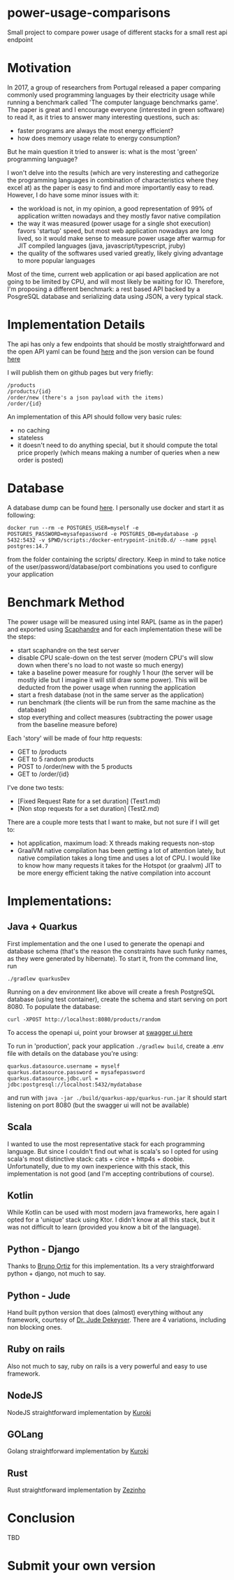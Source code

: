 # power-usage-comparisons

Small project to compare power usage of different stacks for a small rest api endpoint

# Motivation

In 2017, a group of researchers from Portugal released a paper comparing commonly used programming languages by their
electricity usage while running a benchmark called 'The computer language benchmarks game'. The paper is great and I
encourage everyone (interested in green software) to read it, as it tries to answer many interesting questions, such as:

- faster programs are always the most energy efficient?
- how does memory usage relate to energy consumption?

But he main question it tried to answer is: what is the most 'green' programming language?

I won't delve into the results (which are very insteresting and cathegorize the programming languages in combination of
characteristics where they excel at) as the paper is easy to find and more importantly easy to read. However, I do have
some minor issues with it:

- the workload is not, in my opinion, a good representation of 99% of application written nowadays and they mostly favor
  native compilation
- the way it was measured (power usage for a single shot execution) favors 'startup' speed, but most web application
  nowadays are long lived, so it would make sense to measure power usage after warmup for JIT compiled languages (java,
  javascript/typescript, jruby)
- the quality of the softwares used varied greatly, likely giving advantage to more popular languages

Most of the time, current web application or api based application are not going to be limited by CPU, and will most
likely be waiting for IO.
Therefore, I'm proposing a different benchmark: a rest based API backed by a PosgreSQL database and serializing data
using JSON, a very typical stack.

# Implementation Details

The api has only a few endpoints that should be mostly straightforward and the open API yaml can be
found [here](https://github.com/mtakeshi1/power-usage-comparisons/blob/main/openapi.yaml) and the json version can be
found [here](https://github.com/mtakeshi1/power-usage-comparisons/blob/main/openapi.json)

I will publish them on github pages but very friefly:

```
/products
/products/{id}
/order/new (there's a json payload with the items)
/order/{id}
```

An implementation of this API should follow very basic rules:

- no caching
- stateless
- it doesn't need to do anything special, but it should compute the total price properly (which means making a number of
  queries when a new order is posted)

# Database

A database dump can be
found [here](https://github.com/mtakeshi1/power-usage-comparisons/blob/main/scripts/database.sql). I personally use
docker and start it as following:

```
docker run --rm -e POSTGRES_USER=myself -e POSTGRES_PASSWORD=mysafepassword -e POSTGRES_DB=mydatabase -p 5432:5432 -v $PWD/scripts:/docker-entrypoint-initdb.d/ --name pgsql postgres:14.7
```

from the folder containing the scripts/ directory. Keep in mind to take notice of the user/password/database/port
combinations you used to configure your application

# Benchmark Method

The power usage will be measured using intel RAPL (same as in the paper) and exported
using [Scaphandre](https://github.com/hubblo-org/scaphandre) and for each implementation these will be the
steps:

- start scaphandre on the test server
- disable CPU scale-down on the test server (modern CPU's will slow down when there's no load to not waste so much energy)
- take a baseline power measure for roughly 1 hour (the server will be mostly idle but I imagine it will still draw some
  power). This will be deducted from the power usage when running the application
- start a fresh database (not in the same server as the application)
- run benchmark (the clients will be run from the same machine as the database)
- stop everything and collect measures (subtracting the power usage from the baseline measure before)

Each 'story' will be made of four http requests:

- GET to /products
- GET to 5 random products
- POST to /order/new with the 5 products
- GET to /order/{id}

I've done two tests:

- [Fixed Request Rate for a set duration] (Test1.md)
- [Non stop requests for a set duration] (Test2.md)

There are a couple more tests that I want to make, but not sure if I will get to:

- hot application, maximum load: X threads making requests non-stop
- GraalVM native compilation has been getting a lot of attention lately, but native compilation takes a long time and
  uses a lot of CPU. I would like to know how many requests it takes for the Hotspot (or graalvm) JIT to be more energy
  efficient taking the native compilation into account

# Implementations:

## Java + Quarkus

First implementation and the one I used to generate the openapi and database schema (that's the reason the constraints
have such funky names, as they were generated by hibernate). To start it, from the command line, run

```
./gradlew quarkusDev
```

Running on a dev environment like above will create a fresh PostgreSQL database (using test container), create the
schema and start serving on port 8080. To populate the database:

```
curl -XPOST http://localhost:8080/products/random
```

To access the openapi ui, point your browser at [swagger ui here](http://localhost:8080/q/swagger-ui/)

To run in 'production', pack your application ```./gradlew build```, create a .env file with details on the database
you're using:

```
quarkus.datasource.username = myself
quarkus.datasource.password = mysafepassword
quarkus.datasource.jdbc.url = jdbc:postgresql://localhost:5432/mydatabase

```

and run with ```java -jar ./build/quarkus-app/quarkus-run.jar``` it should start listening on port 8080 (but the swagger
ui will not be available)

## Scala

I wanted to use the most representative stack for each programming language. But since I couldn't find out what is scala's 
so I opted for using scala's most distinctive stack: cats + circe + http4s + doobie. Unfortunatelly, due to my own inexperience 
with this stack, this implementation is not good (and I'm accepting contributions of course).

## Kotlin
While Kotlin can be used with most modern java frameworks, here again I opted for a 'unique' stack using Ktor. I didn't know
at all this stack, but it was not difficult to learn (provided you know a bit of the language).

## Python - Django

Thanks to [Bruno Ortiz](https://github.com/bruno-ortiz) for this implementation. Its a very straightforward python + django, not much to say.

## Python - Jude
Hand built python version that does (almost) everything without any framework, courtesy of [Dr. Jude Dekeyser](https://github.com/Judekeyser).
There are 4 variations, including non blocking ones.

## Ruby on rails
Also not much to say, ruby on rails is a very powerful and easy to use framework.

## NodeJS
NodeJS straightforward implementation by [Kuroki](https://github.com/rkuroki) 

## GOLang
Golang straightforward implementation by [Kuroki](https://github.com/rkuroki)

## Rust
Rust straightforward implementation by [Zezinho](https://github.com/josealmada)


# Conclusion

TBD

# Submit your own version
